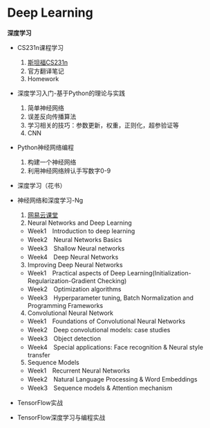 # Deep Learning

**深度学习**

* CS231n课程学习  
   1. [斯坦福CS231n](https://study.163.com/course/introduction/1003223001.htm)
   2. 官方翻译笔记
   3. Homework
   
* 深度学习入门-基于Python的理论与实践
   1. 简单神经网络
   2. 误差反向传播算法
   3. 学习相关的技巧：参数更新，权重，正则化，超参验证等
   4. CNN
   

* Python神经网络编程
   1. 构建一个神经网络
   2. 利用神经网络辨认手写数字0-9

* 深度学习（花书）

* 神经网络和深度学习-Ng
    1. [网易云课堂](https://mooc.study.163.com/learn/2001281002)
    2. Neural Networks and Deep Learning
    * Week1　Introduction to deep learning
    * Week2　Neural Networks Basics
    * Week3　Shallow Neural networks
    * Week4　Deep Neural Networks

    3. Improving Deep Neural Networks
    * Week1　Practical aspects of Deep Learning(Initialization-Regularization-Gradient Checking)
    * Week2　Optimization algorithms
    * Week3　Hyperparameter tuning, Batch Normalization and Programming Frameworks

    4. Convolutional Neural Network
    * Week1　Foundations of Convolutional Neural Networks
    * Week2　Deep convolutional models: case studies
    * Week3　Object detection
    * Week4　Special applications: Face recognition & Neural style transfer

    5. Sequence Models
    * Week1　Recurrent Neural Networks
    * Week2　Natural Language Processing & Word Embeddings
    * Week3　Sequence models & Attention mechanism
* TensorFlow实战

* TensorFlow深度学习与编程实战




